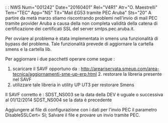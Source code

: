  :  : NWS Num="001242" Date="20160401" Rel="V4R1" Atr="O. Maestrelli" Tem="TEC" App="NS" Tit="Mail £G53 tramite PEC Aruba" Sts="20"
A partire da metà marzo stiamo riscontrando problemi nell'invio di mail PEC tramite provider Aruba
a causa della non completa validità della catena di certificazione dei certificati SSL del server smtps.pec.aruba.it.

Per ovviare al problema è stata implementata in smens una funzionalità di bypass del problema.
Tale funzionalità prevede di aggiornare la cartella smens e la cartella lib.

Per aggiornare i due pacchetti operare come segue : 
1. scaricare il SAVF opportuno da : 
http://areariservata.smeup.com/area-tecnica/aggiornamenti-sme-up-erp.html 2. restorare la libreria presente nel SAVF
3. utilizzare tale libreria in utility UP UT3 per restorare Smens

Il SAVF corretto è : 
SDST_NS003 se la data della DEV è uguale o successiva al 01/12/2014
SDST_NS004 se la data è precedente

Aggiungere al file di configurazione con i dati per l'invio PEC il parametro DisableSSLCert= SI;
Salvare il file e provare un invio tramite PEC.
